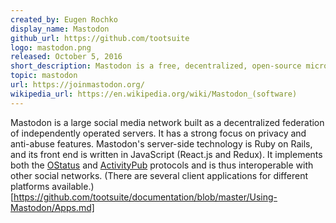 ```yaml
---
created_by: Eugen Rochko
display_name: Mastodon
github_url: https://github.com/tootsuite
logo: mastodon.png
released: October 5, 2016
short_description: Mastodon is a free, decentralized, open-source microblogging network.
topic: mastodon
url: https://joinmastodon.org/
wikipedia_url: https://en.wikipedia.org/wiki/Mastodon_(software)
---
```

Mastodon is a large social media network built as a decentralized federation of independently operated servers. It has a strong focus on privacy and anti-abuse features. Mastodon's server-side technology is Ruby on Rails, and its front end is written in JavaScript (React.js and Redux). It implements both the [OStatus](https://www.w3.org/community/ostatus/) and [ActivityPub](https://activitypub.rocks/) protocols and is thus interoperable with other social networks. (There are several client applications for different platforms available.)[https://github.com/tootsuite/documentation/blob/master/Using-Mastodon/Apps.md]
